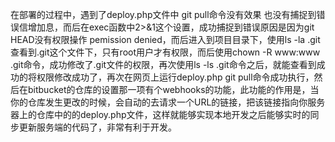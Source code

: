 在部署的过程中，遇到了deploy.php文件中 git pull命令没有效果 也没有捕捉到错误信增加息，而后在exec函数中2>&1这个设置，成功捕捉到错误原因是因为git HEAD没有权限操作 pemission denied，而后进入到项目目录下，使用ls -la .git 查看到.git这个文件下，只有root用户才有权限，而后使用chown -R www:www .git命令，成功修改了.git文件的权限，再次使用ls -ls .git命令之后，就能查看到成功的将权限修改成功了，再次在网页上运行deploy.php git pull命令成功执行，然后在bitbucket的仓库的设置那一项有个webhooks的功能，此功能的作用是，当你的仓库发生更改的时候，会自动的去请求一个URL的链接，把该链接指向你服务器上的仓库中的的deploy.php文件，这样就能够实现本地开发之后能够实时的同步更新服务端的代码了，非常有利于开发。